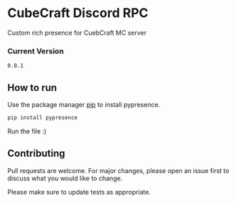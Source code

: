 # CubeCraft Discord RPC

Custom rich presence for CuebCraft MC server

### Current Version
`0.0.1`

## How to run

Use the package manager [pip](https://pip.pypa.io/en/stable/) to install pypresence.

```bash
pip install pypresence
```
Run the file :)


## Contributing
Pull requests are welcome. For major changes, please open an issue first to discuss what you would like to change.

Please make sure to update tests as appropriate.
